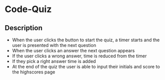 # Code-Quiz

## Description

* When the user clicks the button to start the quiz, a timer starts and the user is presented with the next question
* When the user clicks an answer the next question appears 
* If the user clicks a wrong answer, time is reduced from the timer
* If they pick a right answer time is added
* At the end of the quiz the user is able to input their initials and score to the highscores page
